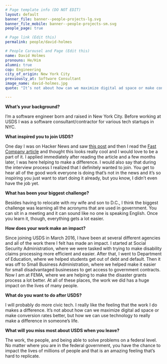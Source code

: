 ```yaml
---
# Page template info (DO NOT EDIT)
layout: default
banner_file: banner--people-projects-lg.svg
banner_file_mobile: banner--people-projects-sm.svg
people_page: true

# Page link (Edit this)
permalink: people/david-holmes

# People Carousel and Page (Edit this)
name: David Holmes
pronouns: He/Him
alumni: true
cop: Engineering
city_of_origin: New York City
previously_at: Software Consultant
image_name: david-holmes.jpg
quote: "It’s not about how can we maximize digital ad space or make conversion rates better, but how we can use technology to really make a difference in someone’s life."

---
```


**What’s your background?**

I’m a software engineer born and raised in New York City. Before working at USDS I was a software consultant/contractor for various tech startups in NYC.

**What inspired you to join USDS?**

One day I was on Hacker News and saw [this post](https://news.ycombinator.com/item?id=9719639) and then I read the [Fast Company article](https://www.fastcompany.com/3046756/obama-and-his-geeks) and thought this looks really cool and I would love to be a part of it. I applied immediately after reading the article and a few months later, I was here helping to make a difference. I would also say that during the interview process I realized that I definitely wanted to join. You get to hear all of the good work everyone is doing that’s not in the news and it’s so inspiring you just want to start doing it already, but you know, I didn’t even have the job yet.

**What has been your biggest challenge?**

Besides having to relocate with my wife and son to D.C., I think the biggest challenge was learning all the acronyms that are used in government. You can sit in a meeting and it can sound like no one is speaking English. Once you learn it, though, everything gets a lot easier.

**How does your work make an impact?**

Since joining USDS in March 2016, I have been at several different agencies and all of the work there I felt has made an impact. I started at Social Security Administration, where we were tasked with trying to make disability claims processing more efficient and easier. After that, I went to Department of Education, where we helped students get out of debt and default. Then it was off to Small Business Administration, where we helped make it easier for small disadvantaged businesses to get access to government contracts. Now I am at FEMA, where we are helping to make the disaster grants process a lot better. At all of these places, the work we did has a huge impact on the lives of many people.

**What do you want to do after USDS?**

I will probably do more civic tech. I really like the feeling that the work I do makes a difference. It’s not about how can we maximize digital ad space or make conversion rates better, but how we can use technology to really make a difference in someone’s life.

**What will you miss most about USDS when you leave?**

The work, the people, and being able to solve problems on a federal level. No matter where you are in the federal government, you have the chance to impact the lives of millions of people and that is an amazing feeling that’s hard to replicate.

